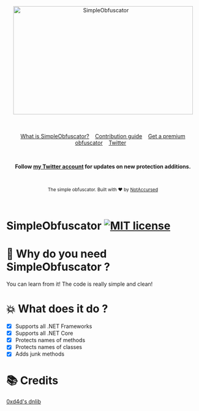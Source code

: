 <p align="center">
    <img width="469" height="282" src="https://i.imgur.com/Jwyz6d9.png" alt="SimpleObfuscator">
    <br>
    <br>
    <br>
</p>

<p align="center">
    <a href="https://github.com/NotAccursed/SimpleObfuscator/wiki/Home--Simple-Obfuscator">What is SimpleObfuscator?</a>&nbsp;&nbsp;&nbsp;
    <a href="https://github.com/NotAccursed/SimpleObfuscator/issues">Contribution guide</a>&nbsp;&nbsp;&nbsp;
    <a href="https://cyphor.net">Get a premium obfuscator</a>&nbsp;&nbsp;&nbsp;
    <a href="https://twitter.com/ga_asaro">Twitter</a>&nbsp;&nbsp;&nbsp;
</p>

<br>

<p align="center">
    <b>Follow <a href="https://twitter.com/ga_asaro">my Twitter account</a> for updates on new protection additions.</b>
</p>

<br>

<p align="center">
  <sub>The simple obfuscator. Built with ❤︎ by <a href="https://twitter.com/ga_asaro">NotAccursed</a></sub>
</p>
<br>

# SimpleObfuscator [![MIT license](https://img.shields.io/badge/License-MIT-blue.svg)](https://lbesson.mit-license.org/)


# 📜 Why do you need SimpleObfuscator ?

You can learn from it! The code is really simple and clean!

# 💥 What does it do ?

- [x] Supports all .NET Frameworks
- [x] Supports all .NET Core 
- [x] Protects names of methods
- [x] Protects names of classes
- [x] Adds junk methods

# 📚 Credits 

[0xd4d's dnlib](https://github.com/0xd4d/dnlib/)
